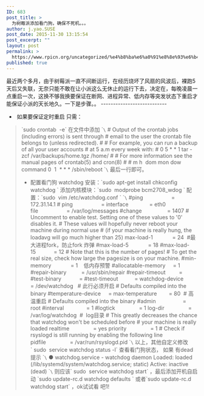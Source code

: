 ```yaml
---
ID: 683
post_title: >
  为树莓派添加看门狗，确保不死机。。。
author: j.yao.SUSE
post_date: 2015-11-30 13:15:54
post_excerpt: ""
layout: post
permalink: >
  https://www.rpicn.org/uncategorized/%e4%b8%ba%e6%a0%91%e8%8e%93%e6%b4%be%e6%b7%bb%e5%8a%a0%e7%9c%8b%e9%97%a8%e7%8b%97%ef%bc%8c%e7%a1%ae%e4%bf%9d%e4%b8%8d%e6%ad%bb%e6%9c%ba%e3%80%82%e3%80%82%e3%80%82/
published: true
---
```

最近两个多月，由于树莓派一直不间断运行，在经历烧坏了风扇的风波后，裸跑5天后又失联，无奈只能不敢在让小派这么无休止的运行下去，决定在，每晚凌晨一点重启一次，这换不够我换要保证在断网、进程异常、低内存等突发状态下重启才能保证小派的天长地久。一下是步骤。。 --------------------------- 
*    如果要保证定时重启 只需：

> \`sudo crontab  -e\` 在文件中添加 \``\` # Output of the crontab jobs (including errors) is sent through # email to the user the crontab file belongs to (unless redirected). # # For example, you can run a backup of all your user accounts # at 5 a.m every week with: # 0 5 * * 1 tar -zcf /var/backups/home.tgz /home/ # # For more information see the manual pages of crontab(5) and cron(8) # # m h  dom mon dow   command 0  1  * * * /sbin/reboot \``\` 最后一行即可。 
> *   配置看门狗 watchdog 安装：\`sudo apt-get install chkconfig watchdog \` 添加内核模块：\`sudo  modprobe bcm2708_wdog \` 配置：\`sudo  vim /etc/watchdog.conf \` \``\` #ping                   = 172.31.14.1 # ping                   = interface              = eth0 file                   = /var/log/messages #change                 = 1407 # Uncomment to enable test. Setting one of these values to '0' disables it. # These values will hopefully never reboot your machine during normal use # (if your machine is really hung, the loadavg will go much higher than 25) max-load-1             = 24  #最大进程fork，防止fork 炸弹 #max-load-5             = 18 #max-load-15            = 12 # Note that this is the number of pages! # To get the real size, check how large the pagesize is on your machine. #min-memory             = 1    低内存预警 #allocatable-memory     = 1 #repair-binary          = /usr/sbin/repair #repair-timeout         = #test-binary            = #test-timeout           = watchdog-device        = /dev/watchdog   # 此行必须开启 # Defaults compiled into the binary #temperature-device     = max-temperature        = 80  # 高温重启 # Defaults compiled into the binary #admin                  = root #interval               = 1 #logtick                = 1 log-dir                = /var/log/watchdog  #  log目录 # This greatly decreases the chance that watchdog won't be scheduled before # your machine is really loaded realtime                = yes priority                = 1 # Check if rsyslogd is still running by enabling the following line pidfile                = /var/run/rsyslogd.pid \``\` 以上，其他自定义修改 \` sudo  service watchdog status -l\` 查看看门狗状态， 如果 有dead 提示 \``\` ● watchdog.service - watchdog daemon Loaded: loaded (/lib/systemd/system/watchdog.service; static) Active: inactive (dead) \``\` 则应该\` sudo  service watchdog start\` ，最后添加开机自启动 \`sudo update-rc.d watchdog defaults \` 或者\`sudo update-rc.d watchdog start\` ，ok试试看 吧1!    
